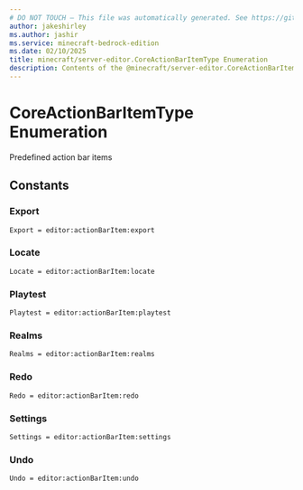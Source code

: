 ```yaml
---
# DO NOT TOUCH — This file was automatically generated. See https://github.com/mojang/minecraftapidocsgenerator to modify descriptions, examples, etc.
author: jakeshirley
ms.author: jashir
ms.service: minecraft-bedrock-edition
ms.date: 02/10/2025
title: minecraft/server-editor.CoreActionBarItemType Enumeration
description: Contents of the @minecraft/server-editor.CoreActionBarItemType enumeration.
---
```

# CoreActionBarItemType Enumeration

Predefined action bar items

## Constants
### **Export**
`Export = editor:actionBarItem:export`
### **Locate**
`Locate = editor:actionBarItem:locate`
### **Playtest**
`Playtest = editor:actionBarItem:playtest`
### **Realms**
`Realms = editor:actionBarItem:realms`
### **Redo**
`Redo = editor:actionBarItem:redo`
### **Settings**
`Settings = editor:actionBarItem:settings`
### **Undo**
`Undo = editor:actionBarItem:undo`
